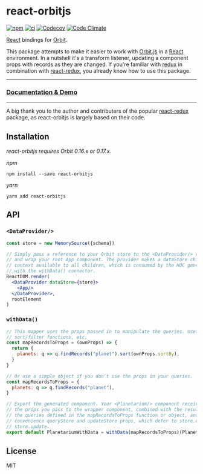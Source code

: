 react-orbitjs
=============

[![npm](https://img.shields.io/npm/v/react-orbitjs.svg)](https://www.npmjs.com/package/react-orbitjs)
[![ci](https://github.com/exivity/react-orbitjs/actions/workflows/ci.yml/badge.svg)](https://github.com/exivity/react-orbitjs/actions/workflows/ci.yml)
[![Codecov](https://img.shields.io/codecov/c/github/exivity/react-orbitjs.svg)](https://codecov.io/gh/exivity/react-orbitjs)
[![Code Climate](https://img.shields.io/codeclimate/maintainability/exivity/react-orbitjs.svg)](https://codeclimate.com/github/exivity/react-orbitjs)

[React](https://reactjs.org/) bindings for [Orbit](http://orbitjs.com/).

This package attempts to make it easier to work with
[Orbit.js](http://orbitjs.com/) in a [React](https://reactjs.org/)
environment. In a nutshell it's a transform listener, updating
a component props with records as they are changed. If you're familiar
with [redux](https://github.com/reactjs/redux/) in combination with
[react-redux](https://github.com/reactjs/react-redux), you already know
how to use this package.

---

### [Documentation & Demo](https://exivity.github.io/react-orbitjs/)

---

A big thank you to the author and contributers of the popular
[react-redux](https://github.com/reactjs/react-redux) package, as
react-orbitjs is largely based on their code.

Installation
------------

_react-orbitjs requires Orbit 0.16.x or 0.17.x._

_npm_

```
npm install --save react-orbitjs
```

_yarn_

```
yarn add react-orbitjs
```

API
---

### `<DataProvider/>`

```jsx
const store = new MemorySource({schema})

// Simply pass a reference to your Orbit store to the <DataProvider/> component
// and wrap your root App component. The provider makes a dataStore child
// context available to all children, which is consumed by the HOC generated
// with the withData() connector.
ReactDOM.render(
  <DataProvider dataStore={store}>
    <App/>
  </DataProvider>,
  rootElement
)
```

### `withData()`

```jsx
// This mapper uses the props passed in to manipulate the queries. Useful for
// sort/filter functions, etc.
const mapRecordsToProps = (ownProps) => {
  return {
    planets: q => q.findRecords("planet").sort(ownProps.sortBy),
  }
}

// Or use a simple object if you don't use the props in your queries.
const mapRecordsToProps = {
  planets: q => q.findRecords("planet"),
}

// Export the generated component. Your <Planetarium/> component receives all
// the props you pass to the wrapper component, combined with the results from
// the queries defined in the mapRecordsToProps function or object, and
// convenience queryStore and updateStore props, which defer to store.query and
// store.update.
export default PlanetariumWithData = withData(mapRecordsToProps)(Planetarium)
```

License
-------

MIT
